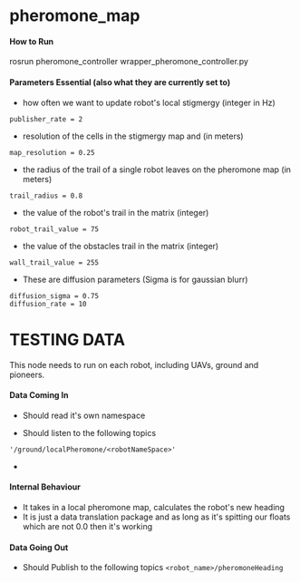 # pheromone_map

#### How to Run
rosrun pheromone_controller wrapper_pheromone_controller.py


#### Parameters Essential (also what they are currently set to)


- how often we want to update robot's local stigmergy (integer in Hz)
```
publisher_rate = 2
```

- resolution of the cells in the stigmergy map and  (in meters)
```
map_resolution = 0.25
```
- the radius of the trail of a single robot leaves on the pheromone map (in meters)
```
trail_radius = 0.8
```
- the value of the robot's trail in the matrix (integer)
```
robot_trail_value = 75
```
- the value of the obstacles trail in the matrix (integer)
```
wall_trail_value = 255
```

- These are diffusion parameters (Sigma is for gaussian blurr)
```
diffusion_sigma = 0.75
diffusion_rate = 10
```


# TESTING DATA


This node needs to run on each robot, including UAVs, ground and pioneers.


#### Data Coming In


- Should read it's own namespace

- Should listen to the following topics
```
'/ground/localPheromone/<robotNameSpace>'
```
- 

#### Internal Behaviour

- It takes in a local pheromone map, calculates the robot's new heading 
- It is just a data translation package and as long as it's spitting our floats which are not 0.0 then it's working


#### Data Going Out

- Should Publish to the following topics `<robot_name>/pheromoneHeading`


